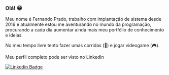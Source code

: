 ### Olá! 😁

Meu nome é Fernando Prado, trabalho com implantação de sistema desde 2016 e atualmente estou me aventurando no mundo da programação, procurando a cada dia aumentar ainda mais meu portfólio de conhecimento e ideias.

No meu tempo livre tento fazer umas corridas (🏃) e jogar videogame (🎮).

Meu perfil completo pode ser visto no LinkedIn

[![Linkedin Badge](https://img.shields.io/badge/-LinkedIn-blue?style=flat-square&logo=Linkedin&logoColor=white&link=https://www.linkedin.com/in/fernando-prado-122976156/)](https://www.linkedin.com/in/fernando-prado-122976156/)
